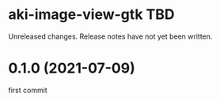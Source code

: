 aki-image-view-gtk TBD
===
Unreleased changes. Release notes have not yet been written.

0.1.0 (2021-07-09)
=====
first commit
